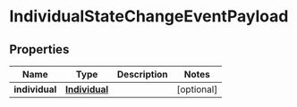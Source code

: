 # IndividualStateChangeEventPayload

## Properties
Name | Type | Description | Notes
------------ | ------------- | ------------- | -------------
**individual** | [**Individual**](Individual.md) |  |  [optional]
